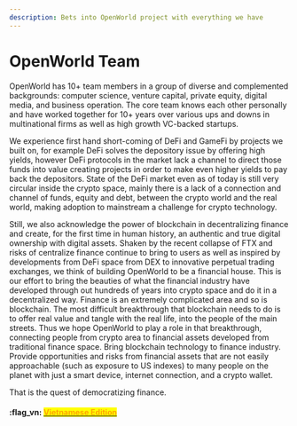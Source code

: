 ```yaml
---
description: Bets into OpenWorld project with everything we have
---
```


# OpenWorld Team

OpenWorld has 10+ team members in a group of diverse and complemented backgrounds: computer science, venture capital, private equity, digital media, and business operation. The core team knows each other personally and have worked together for 10+ years over various ups and downs in multinational firms as well as high growth VC-backed startups.

We experience first hand short-coming of DeFi and GameFi by projects we built on, for example DeFi solves the depository issue by offering high yields, however DeFi protocols in the market lack a channel to direct those funds into value creating projects in order to make even higher yields to pay back the depositors.  State of the DeFi market even as of today is still very circular inside the crypto space, mainly there is a lack of a connection and channel of funds, equity and debt, between the crypto world and the real world, making adoption to mainstream a challenge for crypto technology.

Still, we also acknowledge the power of blockchain in decentralizing finance and create, for the first time in human history, an authentic and true digital ownership with digital assets.  Shaken by the recent collapse of FTX and risks of centralize finance continue to bring to users as well as inspired by developments from DeFi space from DEX to innovative perpetual trading exchanges, we think of building OpenWorld to be a financial house.  This is our effort to bring the beauties of what the financial industry have developed through out hundreds of years into crypto space and do it in a decentralized way.  Finance is an extremely complicated area and so is blockchain.  The most difficult breakthrough that blockchain needs to do is to offer real value and tangle with the real life, into the people of the main streets.  Thus we hope OpenWorld to play a role in that breakthrough, connecting people from crypto area to financial assets developed from traditional finance space.  Bring blockchain technology to finance industry.  Provide opportunities and risks from financial assets that are not easily approachable (such as exposure to US indexes) to many people on the planet with just a smart device, internet connection, and a crypto wallet.

That is the quest of democratizing finance.&#x20;



#### :flag\_vn: [<mark style="color:orange;">Vietnamese Edition</mark>](https://app.gitbook.com/s/tgJISm30WW6z2kncLqvO/)<mark style="color:orange;"></mark>
